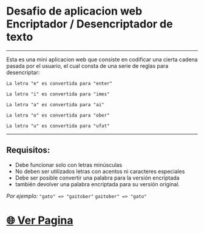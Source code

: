 # Desafio de aplicacion web Encriptador / Desencriptador de texto

---
Esta es una mini aplicacion web que consiste en codificar una cierta cadena pasada por el usuario, el cual consta de una serie de reglas para desencriptar:

``La letra "e" es convertida para "enter"``

``La letra "i" es convertida para "imes"``

``La letra "a" es convertida para "ai"``

``La letra "o" es convertida para "ober"``

``La letra "u" es convertida para "ufat"``

---
## Requisitos: 
* Debe funcionar solo con letras minúsculas
* No deben ser utilizados letras con acentos ni caracteres especiales
* Debe ser posible convertir una palabra para la versión encriptada
*  también devolver una palabra encriptada para su versión original.

*Por ejemplo:*
``"gato" => "gaitober"``
``gaitober" => "gato"``


# [🌐 Ver Pagina](https://dou-dev.github.io/Encriptador-Desencriptador-App/)


